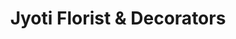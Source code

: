 ---
title: "Jyoti Florist & Decorators"
url: /new-delhi/jyoti-florist-und-decorators/
shop: Blumen
---